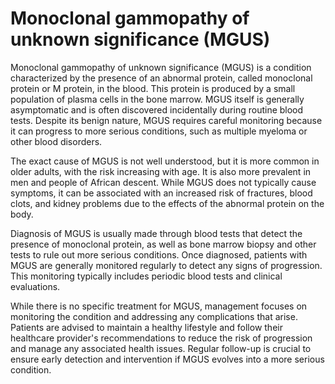 <!--
source: gpt-40
tags: 
-->

# Monoclonal gammopathy of unknown significance (MGUS)

Monoclonal gammopathy of unknown significance (MGUS) is a condition characterized by the presence of an abnormal protein, called monoclonal protein or M protein, in the blood. This protein is produced by a small population of plasma cells in the bone marrow. MGUS itself is generally asymptomatic and is often discovered incidentally during routine blood tests. Despite its benign nature, MGUS requires careful monitoring because it can progress to more serious conditions, such as multiple myeloma or other blood disorders.

The exact cause of MGUS is not well understood, but it is more common in older adults, with the risk increasing with age. It is also more prevalent in men and people of African descent. While MGUS does not typically cause symptoms, it can be associated with an increased risk of fractures, blood clots, and kidney problems due to the effects of the abnormal protein on the body.

Diagnosis of MGUS is usually made through blood tests that detect the presence of monoclonal protein, as well as bone marrow biopsy and other tests to rule out more serious conditions. Once diagnosed, patients with MGUS are generally monitored regularly to detect any signs of progression. This monitoring typically includes periodic blood tests and clinical evaluations.

While there is no specific treatment for MGUS, management focuses on monitoring the condition and addressing any complications that arise. Patients are advised to maintain a healthy lifestyle and follow their healthcare provider's recommendations to reduce the risk of progression and manage any associated health issues. Regular follow-up is crucial to ensure early detection and intervention if MGUS evolves into a more serious condition.
